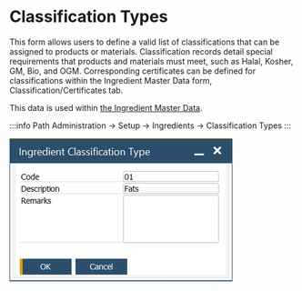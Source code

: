 # Classification Types

This form allows users to define a valid list of classifications that can be assigned to products or materials. Classification records detail special requirements that products and materials must meet, such as Halal, Kosher, GM, Bio, and OGM. Corresponding certificates can be defined for classifications within the Ingredient Master Data form, Classification/Certificates tab.

This data is used within [the Ingredient Master Data](./../ingredient-master-data.md).

:::info Path
Administration → Setup → Ingredients → Classification Types
:::

![Ingredient Classification Type](./media/ingredient-classification-type.png)

